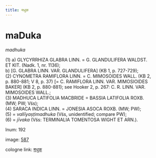 ```yaml
---
title: मधुक
---
```


# maDuka

<i>madhuka</i>  <div n="P" />(1) a) <bot>GLYCYRRHIZA GLABRA LINN.</bot> = <bot>G. GLANDULIFERA WALDST. <div n="lb" />ET KIT.</bot> (Nadk. 1, nr. 1136); <div n="lb" />b) [<bot>G. GLABRA LINN. VAR. GLANDULIFERA</bot>] (KB 1, p. 727-729); <div n="P" />(2) <bot>CYNOMETRA RAMIFLORA LINN.</bot> = <bot>C. MIMOSOIDES WALL.</bot> (KB 2, <div n="lb" />p. 880-881; V 8, p. 37) [= <bot>C. RAMIFLORA LINN. VAR. MIMOSIOIDES <div n="lb" />BAKER</bot>] (KB 2, p. 880-881); see Hooker 2, p. 267: <bot>C. R. LINN. VAR. <div n="lb" />MIMOSOIDES WALL.</bot>; <div n="P" />(3) <bot>MADHUCA LATIFOLIA MACBRIDE</bot> = <bot>BASSIA LATIFOLIA ROXB.</bot> <div n="lb" />(MW; PW; Vśs); <div n="P" />(4) <bot>SARACA INDICA LINN.</bot> = <bot>JONESIA ASOCA ROXB.</bot> (MW; PW); <div n="P" />(5) = <i>vallīyaṣṭimadhuka</i> (Vśs, unidentified; compare PW); <div n="P" />(6) = <i>jīvaka</i> (Vśs: <bot>TERMINALIA TOMENTOSA WIGHT ET ARN.</bot>).

lnum: 192

image: [587](https://www.sanskrit-lexicon.uni-koeln.de/scans/csl-apidev/servepdf.php?dict=snp&page=587)

cologne link: [मधुक](https://sanskrit-lexicon.uni-koeln.de/scans/csl-apidev/getword.php?dict=snp&key=मधुक)

